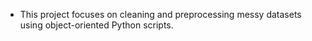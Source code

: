 - This project focuses on cleaning and preprocessing messy datasets using object-oriented Python scripts.
